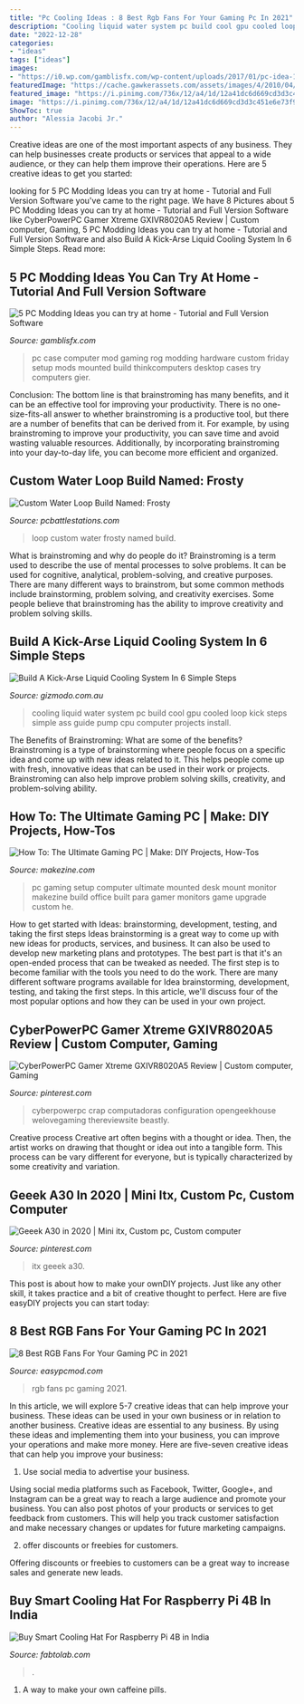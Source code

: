```yaml
---
title: "Pc Cooling Ideas : 8 Best Rgb Fans For Your Gaming Pc In 2021"
description: "Cooling liquid water system pc build cool gpu cooled loop kick steps simple ass guide pump cpu computer projects install"
date: "2022-12-28"
categories:
- "ideas"
tags: ["ideas"]
images:
- "https://i0.wp.com/gamblisfx.com/wp-content/uploads/2017/01/pc-idea-1.jpg?resize=413%2C620"
featuredImage: "https://cache.gawkerassets.com/assets/images/4/2010/04/liquidcooling1.jpg"
featured_image: "https://i.pinimg.com/736x/12/a4/1d/12a41dc6d669cd3d3c451e6e73f9d34b.jpg"
image: "https://i.pinimg.com/736x/12/a4/1d/12a41dc6d669cd3d3c451e6e73f9d34b.jpg"
ShowToc: true
author: "Alessia Jacobi Jr."
---
```



Creative ideas are one of the most important aspects of any business. They can help businesses create products or services that appeal to a wide audience, or they can help them improve their operations. Here are 5 creative ideas to get you started: 

	

		
looking for 5 PC Modding Ideas you can try at home - Tutorial and Full Version Software you've came to the right page. We have 8 Pictures about 5 PC Modding Ideas you can try at home - Tutorial and Full Version Software like CyberPowerPC Gamer Xtreme GXIVR8020A5 Review | Custom computer, Gaming, 5 PC Modding Ideas you can try at home - Tutorial and Full Version Software and also Build A Kick-Arse Liquid Cooling System In 6 Simple Steps. Read more:
		
    
## 5 PC Modding Ideas You Can Try At Home - Tutorial And Full Version Software

<img loading=lazy src="https://i0.wp.com/gamblisfx.com/wp-content/uploads/2017/01/pc-idea-1.jpg?resize=413%2C620" onerror="this.onerror=null;this.src='https://tse3.mm.bing.net/th?id=OIP.9eYH8IOdI2ATF0Hjp0kuRwAAAA&amp;pid=15.1';" alt="5 PC Modding Ideas you can try at home - Tutorial and Full Version Software">

_Source: gamblisfx.com_

>pc case computer mod gaming rog modding hardware custom friday setup mods mounted build thinkcomputers desktop cases try computers gier. 

	

Conclusion: The bottom line is that brainstroming has many benefits, and it can be an effective tool for improving your productivity.
There is no one-size-fits-all answer to whether brainstroming is a productive tool, but there are a number of benefits that can be derived from it. For example, by using brainstroming to improve your productivity, you can save time and avoid wasting valuable resources. Additionally, by incorporating brainstroming into your day-to-day life, you can become more efficient and organized.

    
## Custom Water Loop Build Named: Frosty

<img loading=lazy src="https://www.pcbattlestations.com/wp-content/uploads/2019/03/technotom74_4-compressor.jpg" onerror="this.onerror=null;this.src='https://tse3.mm.bing.net/th?id=OIP.4MoPGADhjF-zzqcsZjrcWgHaE7&amp;pid=15.1';" alt="Custom Water Loop Build Named: Frosty">

_Source: pcbattlestations.com_

>loop custom water frosty named build. 

	

What is brainstroming and why do people do it?
Brainstroming is a term used to describe the use of mental processes to solve problems. It can be used for cognitive, analytical, problem-solving, and creative purposes. There are many different ways to brainstrom, but some common methods include brainstorming, problem solving, and creativity exercises. Some people believe that brainstroming has the ability to improve creativity and problem solving skills.

    
## Build A Kick-Arse Liquid Cooling System In 6 Simple Steps

<img loading=lazy src="https://cache.gawkerassets.com/assets/images/4/2010/04/liquidcooling1.jpg" onerror="this.onerror=null;this.src='https://tse3.mm.bing.net/th?id=OIP.Kc9CezTMlYhluBhA5_3AYgHaE7&amp;pid=15.1';" alt="Build A Kick-Arse Liquid Cooling System In 6 Simple Steps">

_Source: gizmodo.com.au_

>cooling liquid water system pc build cool gpu cooled loop kick steps simple ass guide pump cpu computer projects install. 

	

The Benefits of Brainstroming: What are some of the benefits?
Brainstroming is a type of brainstorming where people focus on a specific idea and come up with new ideas related to it. This helps people come up with fresh, innovative ideas that can be used in their work or projects. Brainstroming can also help improve problem solving skills, creativity, and problem-solving ability.

    
## How To: The Ultimate Gaming PC | Make: DIY Projects, How-Tos

<img loading=lazy src="http://i0.wp.com/makezine.com/wp-content/uploads/2014/10/1wmvpf2.jpg" onerror="this.onerror=null;this.src='https://tse3.mm.bing.net/th?id=OIP.64TqiqzlNulm6f3J29NzvgHaNK&amp;pid=15.1';" alt="How To: The Ultimate Gaming PC | Make: DIY Projects, How-Tos">

_Source: makezine.com_

>pc gaming setup computer ultimate mounted desk mount monitor makezine build office built para gamer monitors game upgrade custom he. 

	

How to get started with Ideas: brainstorming, development, testing, and taking the first steps
Ideas brainstorming is a great way to come up with new ideas for products, services, and business. It can also be used to develop new marketing plans and prototypes. The best part is that it's an open-ended process that can be tweaked as needed. The first step is to become familiar with the tools you need to do the work. There are many different software programs available for Idea brainstorming, development, testing, and taking the first steps. In this article, we'll discuss four of the most popular options and how they can be used in your own project.

    
## CyberPowerPC Gamer Xtreme GXIVR8020A5 Review | Custom Computer, Gaming

<img loading=lazy src="https://i.pinimg.com/originals/80/45/8e/80458e5b7e8c8a1fe5bac568e26b60df.jpg" onerror="this.onerror=null;this.src='https://tse4.mm.bing.net/th?id=OIP.47bNP3M1SDFwUmzA5hWDIQHaIu&amp;pid=15.1';" alt="CyberPowerPC Gamer Xtreme GXIVR8020A5 Review | Custom computer, Gaming">

_Source: pinterest.com_

>cyberpowerpc crap computadoras configuration opengeekhouse welovegaming thereviewsite beastly. 

	

Creative process
Creative art often begins with a thought or idea. Then, the artist works on drawing that thought or idea out into a tangible form. This process can be vary different for everyone, but is typically characterized by some creativity and variation.

    
## Geeek A30 In 2020 | Mini Itx, Custom Pc, Custom Computer

<img loading=lazy src="https://i.pinimg.com/736x/12/a4/1d/12a41dc6d669cd3d3c451e6e73f9d34b.jpg" onerror="this.onerror=null;this.src='https://tse2.mm.bing.net/th?id=OIP.FD8tIkOwwlPn_wgv1mCmXgHaGT&amp;pid=15.1';" alt="Geeek A30 in 2020 | Mini itx, Custom pc, Custom computer">

_Source: pinterest.com_

>itx geeek a30. 

	

This post is about how to make your ownDIY projects. Just like any other skill, it takes practice and a bit of creative thought to perfect. Here are five easyDIY projects you can start today: 

    
## 8 Best RGB Fans For Your Gaming PC In 2021

<img loading=lazy src="https://www.easypcmod.com/wp-content/uploads/2019/08/Best-RGB-Fans.jpg" onerror="this.onerror=null;this.src='https://tse2.mm.bing.net/th?id=OIP.riqc5wVDh3EE52Z1C54vMgHaGL&amp;pid=15.1';" alt="8 Best RGB Fans For Your Gaming PC in 2021">

_Source: easypcmod.com_

>rgb fans pc gaming 2021. 

	

In this article, we will explore 5-7 creative ideas that can help improve your business. These ideas can be used in your own business or in relation to another business.
Creative ideas are essential to any business. By using these ideas and implementing them into your business, you can improve your operations and make more money. Here are five-seven creative ideas that can help you improve your business:
1. Use social media to advertise your business.

Using social media platforms such as Facebook, Twitter, Google+, and Instagram can be a great way to reach a large audience and promote your business. You can also post photos of your products or services to get feedback from customers. This will help you track customer satisfaction and make necessary changes or updates for future marketing campaigns.

2. offer discounts or freebies for customers.

Offering discounts or freebies to customers can be a great way to increase sales and generate new leads.

    
## Buy Smart Cooling Hat For Raspberry Pi 4B In India

<img loading=lazy src="https://www.fabtolab.com/image/cache/data/Boards/Raspberry/Accessories/DFR0672-family_564x376-900x700.jpg" onerror="this.onerror=null;this.src='https://tse4.mm.bing.net/th?id=OIP.Lr17UK33qKKBYLSwor4FlQHaFw&amp;pid=15.1';" alt="Buy Smart Cooling Hat For Raspberry Pi 4B in India">

_Source: fabtolab.com_

>. 

	

1. A way to make your own caffeine pills.

